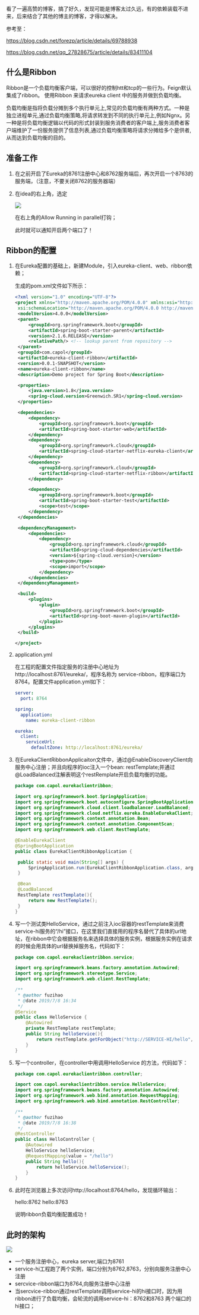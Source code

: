 看了一遍高赞的博客，搞了好久，发现可能是博客太过久远，有的依赖装载不进来，后来结合了其他的博主的博客，才得以解决。

参考至：

https://blog.csdn.net/forezp/article/details/69788938

https://blog.csdn.net/qq_27828675/article/details/83411104

## 什么是Ribbon

Ribbon是一个负载均衡客户端，可以很好的控制htt和tcp的一些行为。Feign默认集成了ribbon。
使用Ribbon 来请求eureka client 中的服务并做到负载均衡。

负载均衡是指将负载分摊到多个执行单元上,常见的负载均衡有两种方式。一种是独立进程单元,通过负载均衡策略,将请求转发到不同的执行单元上,例如Ngnx。另一种是将负载均衡逻辑以代码的形式封装到服务消费者的客户端上,服务消费者客户端维护了一份服务提供了信息列表,通过负载均衡策略将请求分摊给多个是供者,从而达到负载均衡的目的。

## 准备工作

1. 在之前开启了Eureka的8761注册中心和8762服务端后，再次开启一个8763的服务端，（注意，不要关闭8762的服务器端）

2. 在idea的右上角，选定

   ![](D:\Work\TyporaNotes\note\微服务\SpringCloud\pict\3-1.png)

   在右上角的Allow Running in parallel打钩；

   此时就可以通知开启两个端口了！

   

## Ribbon的配置

1. 在Eureka配置的基础上，新建Module，引入eureka-client、web、ribbon依赖；

   生成的pom.xml文件如下所示：

   ```xml
   <?xml version="1.0" encoding="UTF-8"?>
   <project xmlns="http://maven.apache.org/POM/4.0.0" xmlns:xsi="http://www.w3.org/2001/XMLSchema-instance"
   	xsi:schemaLocation="http://maven.apache.org/POM/4.0.0 http://maven.apache.org/xsd/maven-4.0.0.xsd">
   	<modelVersion>4.0.0</modelVersion>
   	<parent>
   		<groupId>org.springframework.boot</groupId>
   		<artifactId>spring-boot-starter-parent</artifactId>
   		<version>2.1.6.RELEASE</version>
   		<relativePath/> <!-- lookup parent from repository -->
   	</parent>
   	<groupId>com.capol</groupId>
   	<artifactId>eureka-client-ribbon</artifactId>
   	<version>0.0.1-SNAPSHOT</version>
   	<name>eureka-client-ribbon</name>
   	<description>Demo project for Spring Boot</description>
   
   	<properties>
   		<java.version>1.8</java.version>
   		<spring-cloud.version>Greenwich.SR1</spring-cloud.version>
   	</properties>
   
   	<dependencies>
   		<dependency>
   			<groupId>org.springframework.boot</groupId>
   			<artifactId>spring-boot-starter-web</artifactId>
   		</dependency>
   		<dependency>
   			<groupId>org.springframework.cloud</groupId>
   			<artifactId>spring-cloud-starter-netflix-eureka-client</artifactId>
   		</dependency>
   		<dependency>
   			<groupId>org.springframework.cloud</groupId>
   			<artifactId>spring-cloud-starter-netflix-ribbon</artifactId>
   		</dependency>
   
   		<dependency>
   			<groupId>org.springframework.boot</groupId>
   			<artifactId>spring-boot-starter-test</artifactId>
   			<scope>test</scope>
   		</dependency>
   	</dependencies>
   
   	<dependencyManagement>
   		<dependencies>
   			<dependency>
   				<groupId>org.springframework.cloud</groupId>
   				<artifactId>spring-cloud-dependencies</artifactId>
   				<version>${spring-cloud.version}</version>
   				<type>pom</type>
   				<scope>import</scope>
   			</dependency>
   		</dependencies>
   	</dependencyManagement>
   
   	<build>
   		<plugins>
   			<plugin>
   				<groupId>org.springframework.boot</groupId>
   				<artifactId>spring-boot-maven-plugin</artifactId>
   			</plugin>
   		</plugins>
   	</build>
   
   </project>
   ```

2. application.yml

   在工程的配置文件指定服务的注册中心地址为http://localhost:8761/eureka/，程序名称为 service-ribbon，程序端口为8764。配置文件application.yml如下：

   ```yml
   server:
     port: 8764
   
   spring:
     application:
       name: eureka-client-ribbon
   
   eureka:
     client:
       serviceUrl:
         defaultZone: http://localhost:8761/eureka/
   ```

3. 在EurekaClientRibbonApplicaiton文件中，通过@EnableDiscoveryClient向服务中心注册；并且向程序的ioc注入一个bean: restTemplate;并通过@LoadBalanced注解表明这个restRemplate开启负载均衡的功能。

   ```java
   package com.capol.eurekaclientribbon;
   
   import org.springframework.boot.SpringApplication;
   import org.springframework.boot.autoconfigure.SpringBootApplication;
   import org.springframework.cloud.client.loadbalancer.LoadBalanced;
   import org.springframework.cloud.netflix.eureka.EnableEurekaClient;
   import org.springframework.context.annotation.Bean;
   import org.springframework.context.annotation.ComponentScan;
   import org.springframework.web.client.RestTemplate;
   
   @EnableEurekaClient
   @SpringBootApplication
   public class EurekaClientRibbonApplication {
   
   	public static void main(String[] args) {
   		SpringApplication.run(EurekaClientRibbonApplication.class, args);
   	}
   
   	@Bean
   	@LoadBalanced
   	RestTemplate restTemplate(){
   		return new RestTemplate();
   	}
   }
   ```

4. 写一个测试类HelloService，通过之前注入ioc容器的restTemplate来消费service-hi服务的“/hi”接口，在这里我们直接用的程序名替代了具体的url地址，在ribbon中它会根据服务名来选择具体的服务实例，根据服务实例在请求的时候会用具体的url替换掉服务名，代码如下：

   ```java
   package com.capol.eurekaclientribbon.service;
   
   import org.springframework.beans.factory.annotation.Autowired;
   import org.springframework.stereotype.Service;
   import org.springframework.web.client.RestTemplate;
   
   /**
    * @author fuzihao
    * @date 2019/7/8 16:34
    */
   @Service
   public class HelloService {
       @Autowired
       private RestTemplate restTemplate;
       public String helloService(){
           return restTemplate.getForObject("http://SERVICE-HI/hello",String.class);
       }
   }
   ```

5. 写一个controller，在controller中用调用HelloService 的方法，代码如下：

   ```java
   package com.capol.eurekaclientribbon.controller;
   
   import com.capol.eurekaclientribbon.service.HelloService;
   import org.springframework.beans.factory.annotation.Autowired;
   import org.springframework.web.bind.annotation.RequestMapping;
   import org.springframework.web.bind.annotation.RestController;
   
   /**
    * @author fuzihao
    * @date 2019/7/8 16:38
    */
   @RestController
   public class HelloController {
       @Autowired
       HelloService helloService;
       @RequestMapping(value = "/hello")
       public String hello(){
           return helloService.helloService();
       }
   }
   ```

6. 此时在浏览器上多次访问http://localhost:8764/hello，发现循环输出：

   hello:8762
   hello:8763

   说明ribbon负载均衡配置成功！

## 此时的架构

![](D:\Work\TyporaNotes\note\微服务\SpringCloud\pict\3-2.png)

* 一个服务注册中心，eureka server,端口为8761
* service-hi工程跑了两个实例，端口分别为8762,8763，分别向服务注册中心注册
* sercvice-ribbon端口为8764,向服务注册中心注册
* 当sercvice-ribbon通过restTemplate调用service-hi的hi接口时，因为用ribbon进行了负载均衡，会轮流的调用service-hi：8762和8763 两个端口的hi接口；